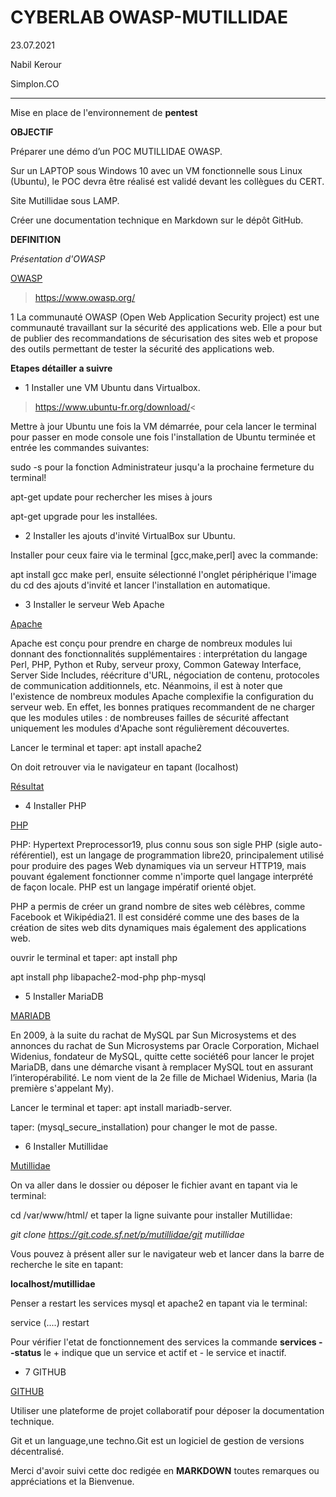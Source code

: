 # CYBERLAB OWASP-MUTILLIDAE
23.07.2021

Nabil Kerour

Simplon.CO
__________
Mise en place de l'environnement de **pentest**

**OBJECTIF**

Préparer une démo d’un POC MUTILLIDAE OWASP.

Sur un LAPTOP sous Windows 10 avec un VM fonctionnelle sous Linux (Ubuntu), le POC devra être réalisé est validé devant les collègues du CERT.

Site Mutillidae sous LAMP.

Créer une documentation technique en Markdown sur le dépôt GitHub.

**DEFINITION**

*Présentation d'OWASP*

[OWASP](image/téléchargement.htm)

>https://www.owasp.org/

1 La communauté OWASP (Open Web Application Security project) est une communauté travaillant sur la sécurité des
applications web. Elle a pour but de publier des recommandations de sécurisation des sites web et
propose des outils permettant de tester la sécurité des applications web.

**Etapes détailler a suivre**

* 1 Installer une VM Ubuntu dans Virtualbox.

>https://www.ubuntu-fr.org/download/< 

Mettre à jour Ubuntu une fois la VM démarrée, pour cela lancer le terminal pour passer en mode console une fois l'installation de Ubuntu terminée et entrée les commandes suivantes:

sudo -s pour la fonction Administrateur jusqu'a la prochaine fermeture du terminal!

 apt-get update pour rechercher les mises à jours
 
 apt-get upgrade pour les installées.

* 2  Installer les ajouts d'invité VirtualBox
sur Ubuntu.

Installer pour ceux faire via le terminal [gcc,make,perl] avec la commande:

 apt install gcc make perl, ensuite sélectionné l'onglet périphérique l'image du cd des ajouts d'invité et lancer l'installation en automatique. 

* 3  Installer le serveur Web Apache

[Apache](image/téléchargement2.png)

Apache est conçu pour prendre en charge de nombreux modules lui donnant des fonctionnalités supplémentaires : interprétation du langage Perl, PHP, Python et Ruby, serveur proxy, Common Gateway Interface, Server Side Includes, réécriture d'URL, négociation de contenu, protocoles de communication additionnels, etc. Néanmoins, il est à noter que l'existence de nombreux modules Apache complexifie la configuration du serveur web. En effet, les bonnes pratiques recommandent de ne charger que les modules utiles : de nombreuses failles de sécurité affectant uniquement les modules d'Apache sont régulièrement découvertes.

Lancer le terminal et taper: apt install apache2

On doit retrouver via le navigateur en tapant (localhost)

[Résultat](téléchargement2.png)

* 4 Installer PHP

[PHP](image/téléchargement3.jpg)

PHP: Hypertext Preprocessor19, plus connu sous son sigle PHP (sigle auto-référentiel), est un langage de programmation libre20, principalement utilisé pour produire des pages Web dynamiques via un serveur HTTP19, mais pouvant également fonctionner comme n'importe quel langage interprété de façon locale. PHP est un langage impératif orienté objet.

PHP a permis de créer un grand nombre de sites web célèbres, comme Facebook et Wikipédia21. Il est considéré comme une des bases de la création de sites web dits dynamiques mais également des applications web.

ouvrir le terminal et taper: apt install php

apt install php libapache2-mod-php php-mysql

* 5 Installer MariaDB

[MARIADB](image/téléchargement.jpg)

En 2009, à la suite du rachat de MySQL par Sun Microsystems et des annonces du rachat de Sun Microsystems par Oracle Corporation, Michael Widenius, fondateur de MySQL, quitte cette société6 pour lancer le projet MariaDB, dans une démarche visant à remplacer MySQL tout en assurant l’interopérabilité. Le nom vient de la 2e fille de Michael Widenius, Maria (la première s'appelant My).

Lancer le terminal et taper: apt install mariadb-server.

taper: (mysql_secure_installation) pour changer le mot de passe. 

* 6 Installer Mutillidae

[Mutillidae](image/06.jpg)

On va aller dans le dossier ou déposer le fichier avant en tapant via le terminal:

cd /var/www/html/ et taper la ligne suivante pour installer Mutillidae:

*git clone https://git.code.sf.net/p/mutillidae/git mutillidae*

Vous pouvez à présent aller sur le navigateur web et lancer dans la barre de recherche le site en tapant:

**localhost/mutillidae**

Penser a restart les services mysql et apache2 en tapant via le terminal:

service (....) restart
 
Pour vérifier l'etat de fonctionnement des services la commande **services --status** le + indique que un service et actif et - le service et inactif.

* 7 GITHUB
  
[GITHUB](image/téléchargement4.png)

  Utiliser une plateforme de projet collaboratif pour déposer la documentation technique.  

Git et un language,une techno.Git est un logiciel de gestion de versions décentralisé.

Merci d'avoir suivi cette doc redigée en **MARKDOWN** toutes remarques ou appréciations et la Bienvenue.


